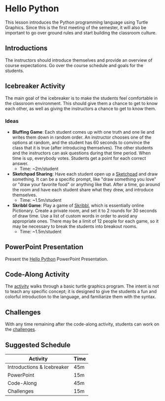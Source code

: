 # Hello Python
This lesson introduces the Python programming language using Turtle Graphics. Since this is the first meeting of the semester, it will also be important to go over ground rules and start building the classroom culture.

## Introductions
The instructors should introduce themselves and provide an overview of course expectations. Go over the course schedule and goals for the students.

## Icebreaker Activity
The main goal of the icebreaker is to make the students feel comfortable in the classroom environment. This should give them a chance to get to know each other, as well as giving the instructors a chance to get to know them.

### Ideas
- **Bluffing Game**: Each student comes up with one truth and one lie and writes them down in random order. An instructor chooses one of the options at random, and the student has 60 seconds to convince the class that it is true (after introducing themselves). The other students and the instructors can ask questions during that time period. When time is up, everybody votes. Students get a point for each correct answer.
  - Time: ~2m/student
- **Sketchpad Sharing**: Have each student open up a [Sketchpad](https://sketch.io/sketchpad/) and draw something. It can be a specific prompt, like "draw something you love" or "draw your favorite food" or anything like that. After a time, go around the room and have each student share what they drew, and introduce themselves.
  - Time: ~1.5m/student
- **Skribbl Game**: Play a game of [Skribbl](https://skribbl.io/), which is essentially online Pictionary. Create a private room, and set it to 2 rounds for 30 seconds of draw time. Use a list of custom words in order to avoid any appropriate ones. There may be a limit of 12 people for each game, so it may be necessary to break the students into breakout rooms.
  - Time: ~1.5m/student

## PowerPoint Presentation
Present the [Hello Python](HelloPython.pptx) PowerPoint Presentation.

## Code-Along Activity
The [activity](TurtleCodeAlong.md) walks through a basic turtle graphics program. The intent is not to teach any specific concept; it is designed to give the students a fun and colorful introduction to the language, and familiarize them with the syntax.

## Challenges
With any time remaining after the code-along activity, students can work on the [challenges](TurtleChallenges.md).

## Suggested Schedule 
| Activity | Time |
|-|-|
| Introductions & Icebreaker | 45m |
| PowerPoint | 15m |
| Code-Along | 45m |
| Challenges | 15m |